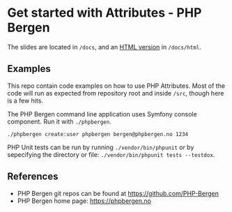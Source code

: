# Get started with Attributes - PHP Bergen

The slides are located in `/docs`, and an [HTML version](docs/html/PHP%20attributes/index.html) in `/docs/html`.

## Examples

This repo contain code examples on how to use PHP Attributes. Most of the code will run as expected from repository root and inside `/src`, though here is a few hits.

The PHP Bergen command line application uses Symfony console component. Run it with `./phpbergen`. 

```shell
./phpbergen create:user phpbergen bergen@phpbergen.no 1234
```

PHP Unit tests can be run by running `./vendor/bin/phpunit` or by sepecifying the directory or file: `./vendor/bin/phpunit tests --testdox`. 

## References

* PHP Bergen git repos can be found at https://github.com/PHP-Bergen
* PHP Bergen home page: https://phpbergen.no
